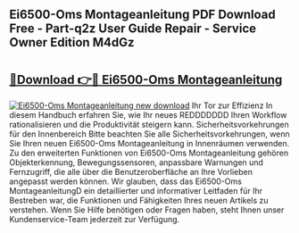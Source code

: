 ## Ei6500-Oms Montageanleitung PDF Download Free - Part-q2z User Guide Repair - Service Owner Edition M4dGz

# <h2><a href="http://df8catk.blite.top/?on=Ei6500-Oms+Montageanleitung">🔗Download 👉🔴 Ei6500-Oms Montageanleitung</a></h2>

[![Ei6500-Oms Montageanleitung new download](https://i.imgur.com/lujVjoI.png)](http://df8catk.blite.top/?on=Ei6500-Oms+Montageanleitung)
Ihr Tor zur Effizienz In diesem Handbuch erfahren Sie, wie Ihr neues REDDDDDDD Ihren Workflow rationalisieren und die Produktivität steigern kann. Sicherheitsvorkehrungen für den Innenbereich Bitte beachten Sie alle Sicherheitsvorkehrungen, wenn Sie Ihren neuen Ei6500-Oms Montageanleitung in Innenräumen verwenden. Zu den erweiterten Funktionen von Ei6500-Oms Montageanleitung gehören Objekterkennung, Bewegungssensoren, anpassbare Warnungen und Fernzugriff, die alle über die Benutzeroberfläche an Ihre Vorlieben angepasst werden können. Wir glauben, dass das Ei6500-Oms MontageanleitungD ein detaillierter und informativer Leitfaden für Ihr Bestreben war, die Funktionen und Fähigkeiten Ihres neuen Artikels zu verstehen. Wenn Sie Hilfe benötigen oder Fragen haben, steht Ihnen unser Kundenservice-Team jederzeit zur Verfügung.
